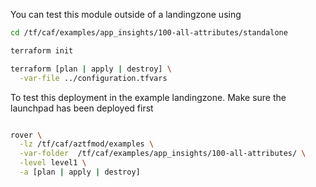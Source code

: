 You can test this module outside of a landingzone using

```bash
cd /tf/caf/examples/app_insights/100-all-attributes/standalone

terraform init

terraform [plan | apply | destroy] \
  -var-file ../configuration.tfvars 

```

To test this deployment in the example landingzone. Make sure the launchpad has been deployed first

```bash

rover \
  -lz /tf/caf/aztfmod/examples \
  -var-folder  /tf/caf/examples/app_insights/100-all-attributes/ \
  -level level1 \
  -a [plan | apply | destroy]

```